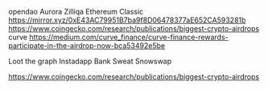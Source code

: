 

opendao
Aurora
Zilliqa
Ethereum Classic
https://mirror.xyz/0xE43AC79951B7ba9f8D06478377aE652CA593281b
https://www.coingecko.com/research/publications/biggest-crypto-airdrops
curve https://medium.com/curve_finance/curve-finance-rewards-participate-in-the-airdrop-now-bca53492e5be

Loot
the graph
Instadapp
Bank
Sweat
Snowswap


https://www.coingecko.com/research/publications/biggest-crypto-airdrops